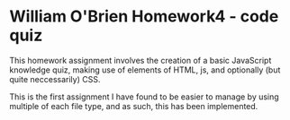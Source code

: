 # William O'Brien Homework4 - code quiz
This homework assignment involves the creation of a basic JavaScript knowledge quiz, making use of elements of HTML, js, and optionally (but quite neccessarily) CSS.

This is the first assignment I have found to be easier to manage by using multiple of each file type, and as such, this has been implemented.
